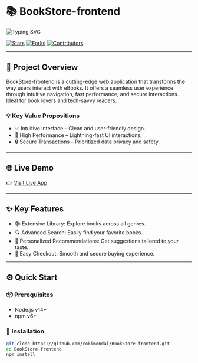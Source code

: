 # 📚 BookStore-frontend

![Typing SVG](https://readme-typing-svg.demolab.com?font=Fira+Code&weight=600&size=24&duration=3000&pause=1000&color=43B581&center=true&vCenter=true&repeat=false&width=1000&height=40&lines=BookStore-frontend)

[![Stars](https://img.shields.io/github/stars/rokimondal/BookStore-frontend?style=for-the-badge)](https://github.com/rokimondal/BookStore-frontend/stargazers)
[![Forks](https://img.shields.io/github/forks/rokimondal/BookStore-frontend?style=for-the-badge)](https://github.com/rokimondal/BookStore-frontend/network/members)
[![Contributors](https://img.shields.io/github/contributors/rokimondal/BookStore-frontend?style=for-the-badge)](https://github.com/rokimondal/BookStore-frontend/graphs/contributors)

---

## 🎯 Project Overview

BookStore-frontend is a cutting-edge web application that transforms the way users interact with eBooks. It offers a seamless user experience through intuitive navigation, fast performance, and secure interactions. Ideal for book lovers and tech-savvy readers.

### 💡 Key Value Propositions

- ✅ Intuitive Interface – Clean and user-friendly design.
- 🚀 High Performance – Lightning-fast UI interactions.
- 🔒 Secure Transactions – Prioritized data privacy and safety.

---

## 🌐 Live Demo

👉 [Visit Live App](https://book-store-frontend-gules.vercel.app/)

---

## ✨ Key Features

- 📚 Extensive Library: Explore books across all genres.
- 🔍 Advanced Search: Easily find your favorite books.
- 🎁 Personalized Recommendations: Get suggestions tailored to your taste.
- 🛒 Easy Checkout: Smooth and secure buying experience.

---

## ⚙️ Quick Start

### 📦 Prerequisites

- Node.js v14+
- npm v6+

### 🔧 Installation

```bash
git clone https://github.com/rokimondal/BookStore-frontend.git
cd BookStore-frontend
npm install
